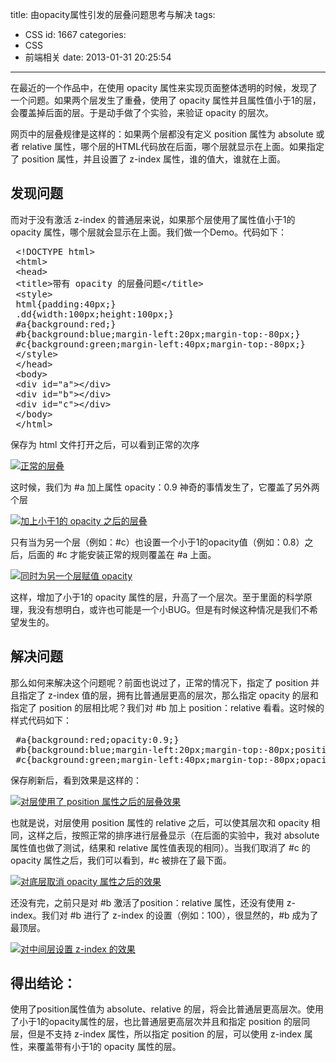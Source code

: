 title: 由opacity属性引发的层叠问题思考与解决
tags:
  - CSS
id: 1667
categories:
  - CSS
  - 前端相关
date: 2013-01-31 20:25:54
---

在最近的一个作品中，在使用 opacity 属性来实现页面整体透明的时候，发现了一个问题。如果两个层发生了重叠，使用了 opacity 属性并且属性值小于1的层，会覆盖掉后面的层。于是动手做了个实验，来验证 opacity 的层次。

网页中的层叠规律是这样的：如果两个层都没有定义 position 属性为 absolute 或者 relative 属性，哪个层的HTML代码放在后面，哪个层就显示在上面。如果指定了 position 属性，并且设置了 z-index 属性，谁的值大，谁就在上面。

## 发现问题

而对于没有激活 z-index 的普通层来说，如果那个层使用了属性值小于1的 opacity 属性，哪个层就会显示在上面。我们做一个Demo。代码如下：
<pre> &lt;!DOCTYPE html&gt;
 &lt;html&gt;
 &lt;head&gt;
 &lt;title&gt;带有 opacity 的层叠问题&lt;/title&gt;
 &lt;style&gt;
 html{padding:40px;}
 .dd{width:100px;height:100px;}
 #a{background:red;}
 #b{background:blue;margin-left:20px;margin-top:-80px;}
 #c{background:green;margin-left:40px;margin-top:-80px;}
 &lt;/style&gt;
 &lt;/head&gt;
 &lt;body&gt;
 &lt;div id="a"&gt;&lt;/div&gt;
 &lt;div id="b"&gt;&lt;/div&gt;
 &lt;div id="c"&gt;&lt;/div&gt;
 &lt;/body&gt;
 &lt;/html&gt;</pre>
保存为 html 文件打开之后，可以看到正常的次序

[![正常的层叠](http://qxzm-img.b0.upaiyun.com/blog/2013/02/1667/opacity0.png)](http://qxzm-img.b0.upaiyun.com/blog/2013/02/1667/opacity0.png)

这时候，我们为 #a 加上属性 opacity：0.9 神奇的事情发生了，它覆盖了另外两个层

[![加上小于1的 opacity 之后的层叠](http://qxzm-img.b0.upaiyun.com/blog/2013/02/1667/opacity1.png)](http://qxzm-img.b0.upaiyun.com/blog/2013/02/1667/opacity1.png)

只有当为另一个层（例如：#c）也设置一个小于1的opacity值（例如：0.8）之后，后面的 #c 才能安装正常的规则覆盖在 #a 上面。

[![同时为另一个层赋值 opacity](http://qxzm-img.b0.upaiyun.com/blog/2013/02/1667/opacity2.png)](http://qxzm-img.b0.upaiyun.com/blog/2013/02/1667/opacity2.png)

这样，增加了小于1的 opacity 属性的层，升高了一个层次。至于里面的科学原理，我没有想明白，或许也可能是一个小BUG。但是有时候这种情况是我们不希望发生的。

## 解决问题

那么如何来解决这个问题呢？前面也说过了，正常的情况下，指定了 position 并且指定了 z-index 值的层，拥有比普通层更高的层次，那么指定 opacity 的层和指定了 position 的层相比呢？我们对 #b 加上 position：relative 看看。这时候的样式代码如下：
<pre> #a{background:red;opacity:0.9;}
 #b{background:blue;margin-left:20px;margin-top:-80px;position:relative;}
 #c{background:green;margin-left:40px;margin-top:-80px;opacity:0.8;}</pre>
保存刷新后，看到效果是这样的：

[![对层使用了 position 属性之后的层叠效果](http://qxzm-img.b0.upaiyun.com/blog/2013/02/1667/opacity3.png)](http://qxzm-img.b0.upaiyun.com/blog/2013/02/1667/opacity3.png)

也就是说，对层使用 position 属性的 relative 之后，可以使其层次和 opacity 相同，这样之后，按照正常的排序进行层叠显示（在后面的实验中，我对 absolute 属性值也做了测试，结果和 relative 属性值表现的相同）。当我们取消了 #c 的 opacity 属性之后，我们可以看到，#c 被排在了最下面。

[![对底层取消 opacity 属性之后的效果](http://qxzm-img.b0.upaiyun.com/blog/2013/02/1667/opacity4.png)](http://qxzm-img.b0.upaiyun.com/blog/2013/02/1667/opacity4.png)

还没有完，之前只是对 #b 激活了position：relative 属性，还没有使用 z-index。我们对 #b 进行了 z-index 的设置（例如：100），很显然的，#b 成为了最顶层。

[![对中间层设置 z-index 的效果](http://qxzm-img.b0.upaiyun.com/blog/2013/02/1667/opacity5.png)](http://qxzm-img.b0.upaiyun.com/blog/2013/02/1667/opacity5.png)

## 得出结论：

使用了position属性值为 absolute、relative 的层，将会比普通层更高层次。使用了小于1的opacity属性的层，也比普通层更高层次并且和指定 position 的层同层，但是不支持 z-index 属性，所以指定 position 的层，可以使用 z-index 属性，来覆盖带有小于1的 opacity 属性的层。